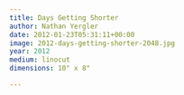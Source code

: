 ```yaml
---
title: Days Getting Shorter
author: Nathan Yergler
date: 2012-01-23T05:31:11+00:00
image: 2012-days-getting-shorter-2048.jpg
year: 2012
medium: linocut
dimensions: 10" x 8"

---
```

